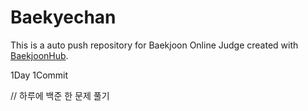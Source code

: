 # Baekyechan
This is a auto push repository for Baekjoon Online Judge created with [BaekjoonHub](https://github.com/BaekjoonHub/BaekjoonHub).

1Day 1Commit

// 하루에 백준 한 문제 풀기
